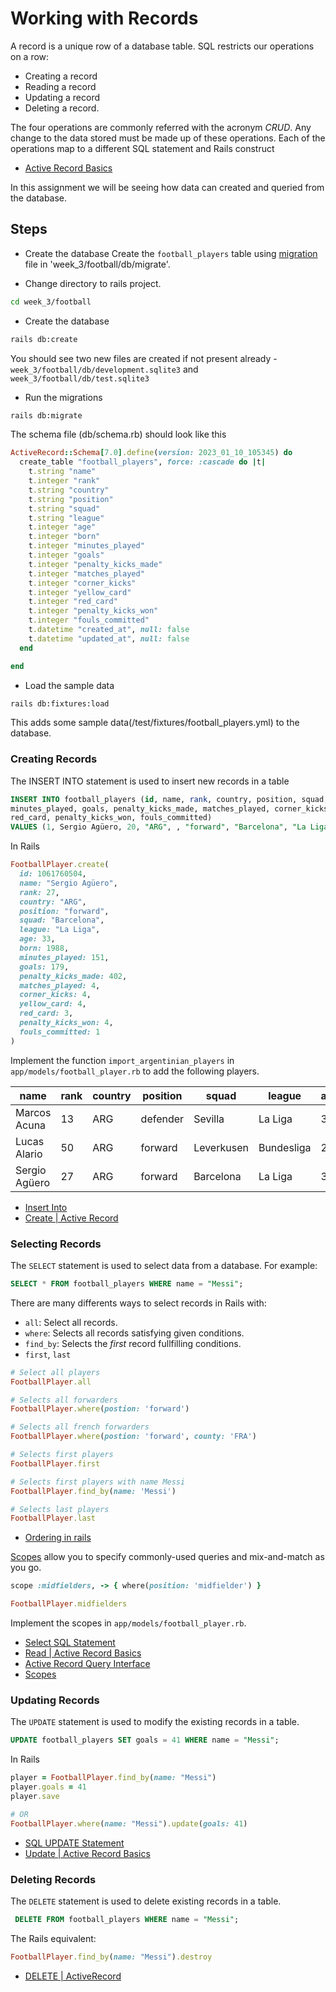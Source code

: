 # Working with Records
A record is a unique row of a database table. SQL restricts our
operations on a row:
- Creating a record
- Reading a record
- Updating a record
- Deleting a record.

The four operations are commonly referred with the acronym *CRUD*. Any
change to the data stored must be made up of these operations. Each of
the operations map to a different SQL statement and Rails construct

- [Active Record Basics ](https://guides.rubyonrails.org/active_record_basics.html#crud-reading-and-writing-data)

In this assignment we will be seeing how data can created and queried from the 
database.

## Steps

- Create the database
Create the `football_players` table using 
[migration](https://guides.rubyonrails.org/active_record_migrations.html) 
file in 'week_3/football/db/migrate'.

- Change directory to rails project.
```bash
cd week_3/football
```

- Create the database
```bash
rails db:create
```

You should see two new files are created if not present already - 
`week_3/football/db/development.sqlite3` and `week_3/football/db/test.sqlite3`

- Run the migrations
```bash
rails db:migrate
```

The schema file (db/schema.rb) should look like this

```ruby
ActiveRecord::Schema[7.0].define(version: 2023_01_10_105345) do
  create_table "football_players", force: :cascade do |t|
    t.string "name"
    t.integer "rank"
    t.string "country"
    t.string "position"
    t.string "squad"
    t.string "league"
    t.integer "age"
    t.integer "born"
    t.integer "minutes_played"
    t.integer "goals"
    t.integer "penalty_kicks_made"
    t.integer "matches_played"
    t.integer "corner_kicks"
    t.integer "yellow_card"
    t.integer "red_card"
    t.integer "penalty_kicks_won"
    t.integer "fouls_committed"
    t.datetime "created_at", null: false
    t.datetime "updated_at", null: false
  end

end
```

- Load the sample data
```bash
rails db:fixtures:load
```
This adds some sample data(/test/fixtures/football_players.yml) to the database.

### Creating Records
The INSERT INTO statement is used to insert new records in a table

```sql
INSERT INTO football_players (id, name, rank, country, position, squad, league, age, born, 
minutes_played, goals, penalty_kicks_made, matches_played, corner_kicks, yellow_card, 
red_card, penalty_kicks_won, fouls_committed) 
VALUES (1, Sergio Agüero, 20, "ARG", , "forward", "Barcelona", "La Liga", 33, 1988, 151, 179, 10, 4, 4, 3, 4, 1,) 
```

In Rails

```ruby
FootballPlayer.create(
  id: 1061760504,
  name: "Sergio Agüero",
  rank: 27,
  country: "ARG",
  position: "forward",
  squad: "Barcelona",
  league: "La Liga",
  age: 33,
  born: 1988,
  minutes_played: 151,
  goals: 179,
  penalty_kicks_made: 402,
  matches_played: 4,
  corner_kicks: 4,
  yellow_card: 4,
  red_card: 3,
  penalty_kicks_won: 4,
  fouls_committed: 1
)
```

Implement the function `import_argentinian_players` in
`app/models/football_player.rb` to add the following players.

|name|rank|country|position|squad|league|age|born|minutes_played|goals|penalty_kicks_made|matches_played|corner_kicks|yellow_card|red_card|penalty_kicks_won|fouls_committed|
|-|-|-|-|-|-|-|-|-|-|-|-|-|-|-|-|-|
|Marcos Acuna|13|ARG|defender|Sevilla|La Liga|30|1991|2260|105|705|31|248|81|267|235|237|
|Lucas Alario|50|ARG|forward|Leverkusen|Bundesliga|29|1992|655|79|192|27|193|148|263|64|172|
|Sergio Agüero|27|ARG|forward|Barcelona|La Liga|33|1988|151|179|402|4|52|74|81|134|146|

- [Insert Into](https://www.w3schools.com/sql/sql_insert.asp)
- [Create | Active Record](https://guides.rubyonrails.org/active_record_basics.html#create)


### Selecting Records

The `SELECT` statement is used to select data from a database. For
example:

```sql
SELECT * FROM football_players WHERE name = "Messi";
```

There are many differents ways to select records in Rails with:
- `all`: Select all records.
- `where`: Selects all records satisfying given conditions.
- `find_by`: Selects the _first_ record fullfilling conditions.
- `first`, `last`

```ruby
# Select all players
FootballPlayer.all

# Selects all forwarders
FootballPlayer.where(postion: 'forward') 

# Selects all french forwarders
FootballPlayer.where(postion: 'forward', county: 'FRA')

# Selects first players
FootballPlayer.first

# Selects first players with name Messi
FootballPlayer.find_by(name: 'Messi')

# Selects last players
FootballPlayer.last
```

- [Ordering in rails](https://guides.rubyonrails.org/active_record_querying.html#ordering)

[Scopes](https://guides.rubyonrails.org/active_record_querying.html#scopes)
allow you to specify commonly-used queries and mix-and-match as
you go.

```ruby
scope :midfielders, -> { where(position: 'midfielder') }

FootballPlayer.midfielders
```

Implement the scopes in `app/models/football_player.rb`.

- [Select SQL Statement](https://www.w3schools.com/sql/sql_select.asp)
- [Read | Active Record Basics](https://guides.rubyonrails.org/active_record_basics.html#read)
- [Active Record Query Interface](https://guides.rubyonrails.org/active_record_querying.html)
- [Scopes](https://guides.rubyonrails.org/active_record_querying.html#scopes)

### Updating Records

The `UPDATE` statement is used to modify the existing records in a
table.

```sql
UPDATE football_players SET goals = 41 WHERE name = "Messi";
```

In Rails

```ruby
player = FootballPlayer.find_by(name: "Messi")
player.goals = 41
player.save

# OR
FootballPlayer.where(name: "Messi").update(goals: 41)
```

- [SQL UPDATE Statement](https://www.w3schools.com/sql/sql_update.asp)
- [Update | Active Record Basics](https://guides.rubyonrails.org/active_record_basics.html#update)

### Deleting Records

The `DELETE` statement is used to delete existing records in a table.

```sql
 DELETE FROM football_players WHERE name = "Messi";
```

The Rails equivalent:

```ruby
FootballPlayer.find_by(name: "Messi").destroy
```

- [DELETE | ActiveRecord](https://guides.rubyonrails.org/active_record_basics.html#delete)

